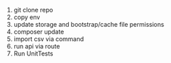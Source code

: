 1. git clone repo 
2. copy env
3. update storage and bootstrap/cache file permissions 
4. composer update 
5. import csv via command
6. run api via route 
7. Run UnitTests
